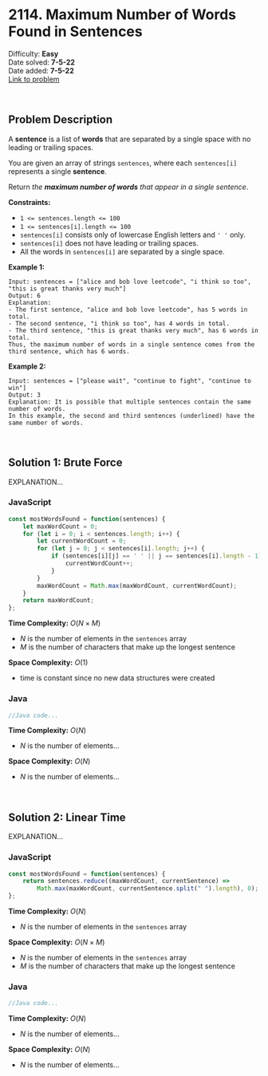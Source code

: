 # 2114. Maximum Number of Words Found in Sentences

Difficulty: **Easy**  
Date solved: **7-5-22**  
Date added: **7-5-22**  
[Link to problem](https://leetcode.com/problems/maximum-number-of-words-found-in-sentences/)

<br>

## Problem Description

A **sentence** is a list of **words** that are separated by a single space with no leading or trailing spaces.

You are given an array of strings `sentences`, where each `sentences[i]` represents a single **sentence**.

Return *the **maximum number of words** that appear in a single sentence*.

**Constraints:**

- `1 <= sentences.length <= 100`
- `1 <= sentences[i].length <= 100`
- `sentences[i]` consists only of lowercase English letters and `' '` only.
- `sentences[i]` does not have leading or trailing spaces.
- All the words in `sentences[i]` are separated by a single space.

**Example 1:**

```
Input: sentences = ["alice and bob love leetcode", "i think so too", "this is great thanks very much"]
Output: 6
Explanation: 
- The first sentence, "alice and bob love leetcode", has 5 words in total.
- The second sentence, "i think so too", has 4 words in total.
- The third sentence, "this is great thanks very much", has 6 words in total.
Thus, the maximum number of words in a single sentence comes from the third sentence, which has 6 words.
```

**Example 2:**

```
Input: sentences = ["please wait", "continue to fight", "continue to win"]
Output: 3
Explanation: It is possible that multiple sentences contain the same number of words. 
In this example, the second and third sentences (underlined) have the same number of words.
```

<br>

## Solution 1: Brute Force

EXPLANATION...

### **JavaScript**

```js
const mostWordsFound = function(sentences) {
    let maxWordCount = 0;
    for (let i = 0; i < sentences.length; i++) {
        let currentWordCount = 0;
        for (let j = 0; j < sentences[i].length; j++) {
            if (sentences[i][j] == ' ' || j == sentences[i].length - 1) {
                currentWordCount++;
            }
        }
        maxWordCount = Math.max(maxWordCount, currentWordCount);
    }
    return maxWordCount;    
};
```

**Time Complexity:** $O(N\times M)$
- $N$ is the number of elements in the `sentences` array
- $M$ is the number of characters that make up the longest sentence

**Space Complexity:** $O(1)$
- time is constant since no new data structures were created

### **Java**

```java
//Java code...
```

**Time Complexity:** $O(N)$
- $N$ is the number of elements...

**Space Complexity:** $O(N)$
- $N$ is the number of elements...

<br>

## Solution 2: Linear Time

EXPLANATION...

### **JavaScript**

```js
const mostWordsFound = function(sentences) {
    return sentences.reduce((maxWordCount, currentSentence) => 
        Math.max(maxWordCount, currentSentence.split(" ").length), 0);
};
```

**Time Complexity:** $O(N)$
- $N$ is the number of elements in the `sentences` array

**Space Complexity:** $O(N\times M)$
- $N$ is the number of elements in the `sentences` array
- $M$ is the number of characters that make up the longest sentence

### **Java**

```java
//Java code...
```

**Time Complexity:** $O(N)$
- $N$ is the number of elements...

**Space Complexity:** $O(N)$
- $N$ is the number of elements...